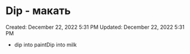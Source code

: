# Dip - макать

Created: December 22, 2022 5:31 PM
Updated: December 22, 2022 5:31 PM

- dip into paintDip into milk